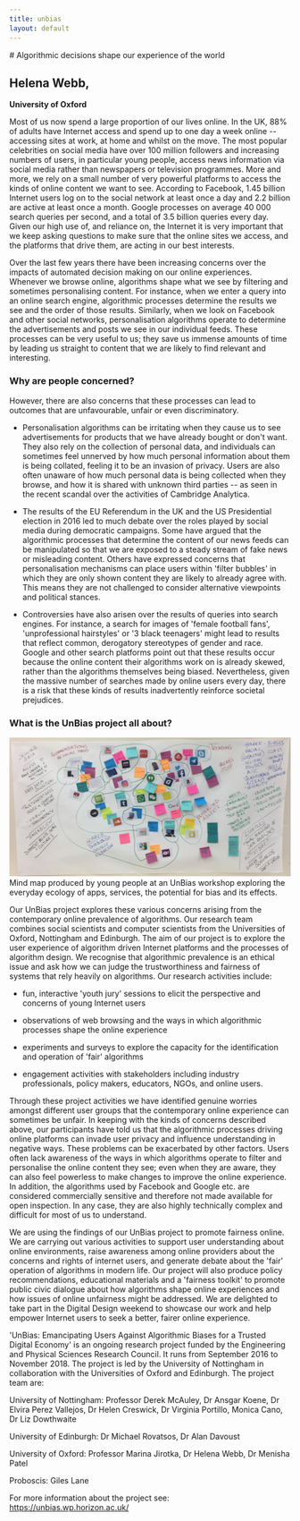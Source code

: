 ```yaml
---
title: unbias
layout: default
---
```



# Algorithmic decisions shape our experience of the world
## Helena Webb,
**University of Oxford**

Most of us now spend a large proportion of our lives online. In the UK, 88% of adults have Internet access and spend up to one day a week online -- accessing sites at work, at home and whilst on the move. The most popular celebrities on social media have over 100 million followers and increasing numbers of users, in particular young people, access news information via social media rather than newspapers or television programmes. More and more, we rely on a small number of very powerful platforms to access the kinds of online content we want to see. According to Facebook, 1.45 billion Internet users log on to the social network at least once a day and 2.2 billion are active at least once a month. Google processes on average 40 000 search queries per second, and a total of 3.5 billion queries every day. Given our high use of, and reliance on, the Internet it is very important that we keep asking questions to make sure that the online sites we access, and the platforms that drive them, are acting in our best interests.

Over the last few years there have been increasing concerns over the impacts of automated decision making on our online experiences. Whenever we browse online, algorithms shape what we see by filtering and sometimes personalising content. For instance, when we enter a query into an online search engine, algorithmic processes determine the results we see and the order of those results. Similarly, when we look on Facebook and other social networks, personalisation algorithms operate to determine the advertisements and posts we see in our individual feeds. These processes can be very useful to us; they save us immense amounts of time by leading us straight to content that we are likely to find relevant and interesting.

### Why are people concerned?

However, there are also concerns that these processes can lead to outcomes that are unfavourable, unfair or even discriminatory.

-   Personalisation algorithms can be irritating when they cause us to see advertisements for products that we have already bought or don't want. They also rely on the collection of personal data, and individuals can sometimes feel unnerved by how much personal information about them is being collated, feeling it to be an invasion of privacy. Users are also often unaware of how much personal data is being collected when they browse, and how it is shared with unknown third parties -- as seen in the recent scandal over the activities of Cambridge Analytica.

-   The results of the EU Referendum in the UK and the US Presidential election in 2016 led to much debate over the roles played by social media during democratic campaigns. Some have argued that the algorithmic processes that determine the content of our news feeds can be manipulated so that we are exposed to a steady stream of fake news or misleading content. Others have expressed concerns that personalisation mechanisms can place users within 'filter bubbles' in which they are only shown content they are likely to already agree with. This means they are not challenged to consider alternative viewpoints and political stances.

-   Controversies have also arisen over the results of queries into search engines. For instance, a search for images of 'female football fans', 'unprofessional hairstyles' or '3 black teenagers' might lead to results that reflect common, derogatory stereotypes of gender and race. Google and other search platforms point out that these results occur because the online content their algorithms work on is already skewed, rather than the algorithms themselves being biased. Nevertheless, given the massive number of searches made by online users every day, there is a risk that these kinds of results inadvertently reinforce societal prejudices.

### What is the UnBias project all about?


![](Images/14_UnBias/14_UnBias_Image1.jpg)
Mind map produced by young people at an UnBias workshop exploring the everyday ecology of apps, services, the potential for bias and its effects.

Our UnBias project explores these various concerns arising from the contemporary online prevalence of algorithms. Our research team combines social scientists and computer scientists from the Universities of Oxford, Nottingham and Edinburgh. The aim of our project is to explore the user experience of algorithm driven Internet platforms and the processes of algorithm design. We recognise that algorithmic prevalence is an ethical issue and ask how we can judge the trustworthiness and fairness of systems that rely heavily on algorithms. Our research activities include:

-   fun, interactive 'youth jury' sessions to elicit the perspective and concerns of young Internet users

-   observations of web browsing and the ways in which algorithmic processes shape the online experience

-   experiments and surveys to explore the capacity for the identification and operation of 'fair' algorithms

-   engagement activities with stakeholders including industry professionals, policy makers, educators, NGOs, and online users.

Through these project activities we have identified genuine worries amongst different user groups that the contemporary online experience can sometimes be unfair. In keeping with the kinds of concerns described above, our participants have told us that the algorithmic processes driving online platforms can invade user privacy and influence understanding in negative ways. These problems can be exacerbated by other factors. Users often lack awareness of the ways in which algorithms operate to filter and personalise the online content they see; even when they are aware, they can also feel powerless to make changes to improve the online experience. In addition, the algorithms used by Facebook and Google etc. are considered commercially sensitive and therefore not made available for open inspection. In any case, they are also highly technically complex and difficult for most of us to understand.

We are using the findings of our UnBias project to promote fairness online. We are carrying out various activities to support user understanding about online environments, raise awareness among online providers about the concerns and rights of internet users, and generate debate about the 'fair' operation of algorithms in modern life. Our project will also produce policy recommendations, educational materials and a 'fairness toolkit' to promote public civic dialogue about how algorithms shape online experiences and how issues of online unfairness might be addressed. We are delighted to take part in the Digital Design weekend to showcase our work and help empower Internet users to seek a better, fairer online experience.

'UnBias: Emancipating Users Against Algorithmic Biases for a Trusted Digital Economy' is an ongoing research project funded by the Engineering and Physical Sciences Research Council. It runs from September 2016 to November 2018. The project is led by the University of Nottingham in collaboration with the Universities of Oxford and Edinburgh. The project team are:

University of Nottingham: Professor Derek McAuley, Dr Ansgar Koene, Dr Elvira Perez Vallejos, Dr Helen Creswick, Dr Virginia Portillo, Monica Cano, Dr Liz Dowthwaite

University of Edinburgh: Dr Michael Rovatsos, Dr Alan Davoust

University of Oxford: Professor Marina Jirotka, Dr Helena Webb, Dr Menisha Patel

Proboscis: Giles Lane

For more information about the project see: <https://unbias.wp.horizon.ac.uk/>
